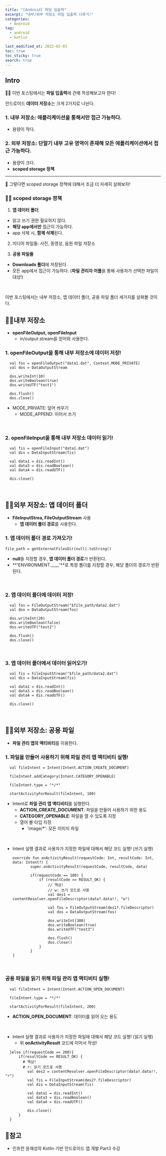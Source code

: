 ```yaml
---
title: "[Android] 파일 입출력"
excerpt: "내부/외부 저장소 파일 입출력 다루기!"
categories:
  - Android
tag:
  - android 
  - kotlin

last_modified_at: 2022-02-03
toc: true
toc_sticky: true
search: true
---
```


## Intro

🙋‍♀️ 이번 포스팅에서는 **파일 입출력**에 관해 작성해보고자 한다!

안드로이드 **데이터 저장소**는 크게 2가지로 나뉜다.

### 1. 내부 저장소: 애플리케이션을 통해서만 접근 가능하다.
  * 용량이 작다.

### 2. 외부 저장소: 단말기 내부 고유 영역이 존재해 모든 애플리케이션에서 접근 가능하다.
  * 용량이 크다.
  * **scoped storage 정책**


----
👩 그렇다면 scoped storage 정책에 대해서 조금 더 자세히 살펴보자!

### 🙋‍♀️ scoped storage 정책
  1. **앱 데이터 폴더**
  * 읽고 쓰기 권한 필요하지 않다.
  * **해당 app에서만** 접근이 가능하다.
  * app 삭제 시, **함께 삭제**된다.

  2. 미디어 파일들: 사진, 동영상, 음원 파일 저장소

  3. **공용 파일들**
  * **Downloads 폴더**에 저장된다.
  * 모든 app에서 접근이 가능하다. (**파일 관리자 어플**을 통해 사용자가 선택한 파일이 대상!)

<br>

이번 포스팅에서는 내부 저장소, 앱 데이터 폴더, 공용 파일 폴더 세가지를 살펴볼 것이다.

## 🙋‍♀️내부 저장소
* **openFileOutput, openFileInput**
  * in/output stream을 얻어와 사용한다.

### 1. openFileOutput을 통해 내부 저장소에 데이터 저장!
```
  val fos = openFileOutput("data1.dat", Context.MODE_PRIVATE)
  val dos = DataOutputStream  

  dos.writeInt(10)
  dos.writeBoolean(true)
  dos.writeUTF("test1")

  dos.flush()
  dos.close() 
```
* MODE_PRIVATE: 덮어 씌우기
  * MODE_APPEND: 이어서 쓰기

<br>

### 2. openFileInput을 통해 내부 저장소 데이터 읽기!
```
  val fis = openFileInput("data1.dat")
  val dis = DataInputStream(fis)

  val data1 = dis.readInt()
  val data3 = dis.readBoolean()
  val data4 = dis.readUTF()

  dis.close()
```

<br>

## 🙋‍♀️외부 저장소: 앱 데이터 폴더
  * **FileInputStrea, FileOutputStream** 사용
    * **앱 데이터 폴더 경로**를 사용한다.

### 1. 앱 데이터 폴더 경로 가져오기!
```
file_path = getExternalFilesDir(null).toString()
```

* **null**을 지정할 경우, **앱 데이터 폴더 경로**가 반환된다.
* **'ENVIRONMENT.____'**로 특정 폴더를 지정할 경우, 해당 폴더의 경로가 반환된다.

<br>

### 2. 앱 데이터 폴더에 데이터 저장!

```
  val fos = FileOutputStream("$file_path/data2.dat")
  val dos = DataOutputStream(fos)

  dos.writeInt(20)
  dos.writeBoolean(false)
  dos.writeUTF("test2")

  dos.flush()
  dos.close()
```

<br>

### 3. 앱 데이터 폴더에서 데이터 읽어오기!
```
  val fis = FileInputStream("$file_path/data2.dat")
  val dis = DataInputStream(fis)

  val data1 = dis.readInt()
  val data3 = dis.readBoolean()
  val data4 = dis.readUTF()

  dis.close()
```

<br>

## 🙋‍♀️외부 저장소: 공용 파일
* **파일 관리 앱의 액티비티**를 이용한다.

### 1. 파일을 만들어 사용하기 위해 파일 관리 앱 액티비티 실행!
```
  val fileIntent = Intent(Intent.ACTION_CREATE_DOCUMENT)

  fileIntent.addCategory(Intent.CATEGORY_OPENABLE)

  fileIntent.type = "*/*"

  startActivityForResult(fileIntent, 100)
```

* Intent로 **파일 관리 앱 액티비티**를 실행한다.
  * **ACTION_CREATE_DOCUMENT**: 파일을 만들어 사용하기 위한 용도
  * **CATEGORY_OPENABLE**: 파일을 열 수 있도록 지정
  * 열어 볼 타입 지정
    * 'image/*': 모든 이미지 파일

<br>

* Intent 실행 결과로 사용자가 지정한 파일에 대해서 해당 코드 실행! (쓰기 실행)

  ```
  override fun onActivityResult(requestCode: Int, resultCode: Int, data: Intent?) {
          super.onActivityResult(requestCode, resultCode, data)

          if(requestCode == 100) {
              if (resultCode == RESULT_OK) {
                  // 핵심!
                  // w: 쓰기 모드로 사용
                  val des1 = contentResolver.openFileDescriptor(data?.data!!, "w")
                  
                  val fos = FileOutputStream(des1?.fileDescriptor)
                  val dos = DataOutputStream(fos)

                  dos.writeInt(300)
                  dos.writeBoolean(true)
                  dos.writeUTF("test3")

                  dos.flush()
                  dos.close()
              }
          }
  }
  ```

<br>

### 공용 파일을 읽기 위해 파일 관리 앱 액티비티 실행!

```
  val fileIntent = Intent(Intent.ACTION_OPEN_DOCUMENT)

  fileIntent.type = "*/*"

  startActivityForResult(fileIntent, 200)
```

* **ACTION_OPEN_DOCUMENT**: 데이터를 읽어 오는 용도

<BR>

* Intent 실행 결과로 사용자가 지정한 파일에 대해서 해당 코드 실행! (읽기 실행)
  * 위 **onActivityResult** 코드에 이어서 작성!

```
  }else if(requestCode == 200){
      if(resultCode == RESULT_OK) {
        # 핵심!
        # r: 읽기 모드로 사용
          val des2 = contentResolver.openFileDescriptor(data?.data!!, "r")
          val fis = FileInputStream(des2?.fileDescriptor)
          val dis = DataInputStream(fis)

          val data1 = dis.readInt()
          val data3 = dis.readBoolean()
          val data4 = dis.readUTF()

          dis.close()
      }
  }
```

## 📃참고
* 인프런 윤재성의 Kotlin 기반 안드로이드 앱 개발 Part3 수강